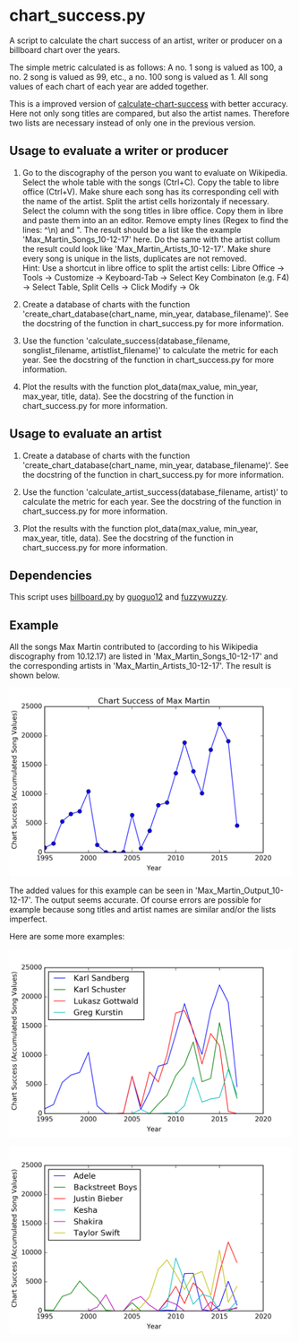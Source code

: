 # chart_success.py
A script to calculate the chart success of an artist, writer or producer on a billboard chart over the years. 

The simple metric calculated is as follows: A no. 1 song is valued as 100, a no. 2 song is valued as 99, etc., a no. 100 song is valued as 1. All song values of each chart of each year are added together.

This is a improved version of [calculate-chart-success](https://github.com/3ngthrust/calculate-chart-success) with better accuracy. Here not only song titles are compared, but also the artist names. Therefore two lists are necessary instead of only one in the previous version.

Usage to evaluate a writer or producer
--------------------------------------
1. Go to the discography of the person you want to evaluate on Wikipedia. Select the whole table with the songs (Ctrl+C). Copy the table to libre office (Ctrl+V). Make shure each song has its corresponding cell with the name of the artist. Split the artist cells horizontaly if necessary. Select the column with the song titles in libre office. Copy them in libre and paste them into an an editor. Remove empty lines (Regex to find the lines: ^\n) and ". The result should be a list like the example 'Max_Martin_Songs_10-12-17' here. Do the same with the artist collum the result could look like 'Max_Martin_Artists_10-12-17'. Make shure every song is unique in the lists, duplicates are not removed.  
Hint: Use a shortcut in libre office to split the artist cells: Libre Office -> Tools -> Customize -> Keyboard-Tab -> Select Key Combinaton (e.g. F4) -> Select Table, Split Cells -> Click Modify -> Ok 

2. Create a database of charts with the function 'create_chart_database(chart_name, min_year, database_filename)'. See the docstring of the function in chart_success.py for more information.

3. Use the function 'calculate_success(database_filename, songlist_filename, artistlist_filename)' to calculate the metric for each year. See the docstring of the function in chart_success.py for more information.

4. Plot the results with the function plot_data(max_value, min_year, max_year, title, data). See the docstring of the function in chart_success.py for more information.

Usage to evaluate an artist
---------------------------
1. Create a database of charts with the function 'create_chart_database(chart_name, min_year, database_filename)'. See the docstring of the function in chart_success.py for more information.

2. Use the function 'calculate_artist_success(database_filename, artist)' to calculate the metric for each year. See the docstring of the function in chart_success.py for more information.

3. Plot the results with the function plot_data(max_value, min_year, max_year, title, data). See the docstring of the function in chart_success.py for more information.

Dependencies
------------
This script uses [billboard.py](https://github.com/guoguo12/billboard-charts) by [guoguo12](https://github.com/guoguo12) and [fuzzywuzzy](https://github.com/seatgeek/fuzzywuzzy).

Example
-------
All the songs Max Martin contributed to (according to his Wikipedia discography from 10.12.17) are listed in 'Max_Martin_Songs_10-12-17' and the corresponding artists in 'Max_Martin_Artists_10-12-17'. The result is shown below.

![](https://raw.githubusercontent.com/3ngthrust/calculate-chart-success-2/master/Chart_Success_of_Max_Martin.png)

The added values for this example can be seen in 'Max_Martin_Output_10-12-17'. The output seems accurate. Of course errors are possible for example because song titles and artist names are similar and/or the lists imperfect.

Here are some more examples:

![](https://raw.githubusercontent.com/3ngthrust/calculate-chart-success-2/master/Example_Producers.png)

![](https://raw.githubusercontent.com/3ngthrust/calculate-chart-success-2/master/Example_Artists.png)
